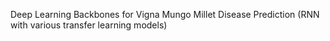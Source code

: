 Deep Learning Backbones for Vigna Mungo Millet Disease Prediction (RNN with various transfer learning models)

